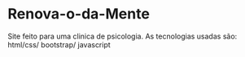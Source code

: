 # Renova-o-da-Mente
Site feito para uma clinica de psicologia. As tecnologias usadas são: html/css/ bootstrap/ javascript
